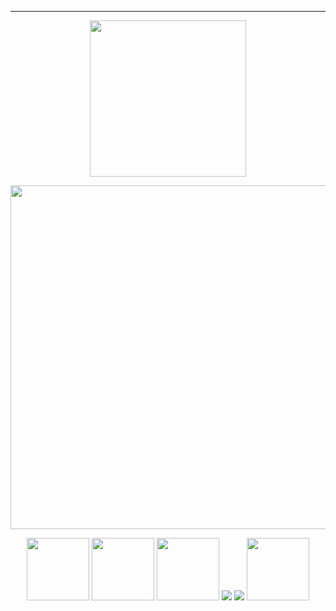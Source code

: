 ---

<p align="center">  
 <img width=250 src="https://github.com/kartticus/kartticus/assets/100049393/978132ef-3008-4139-b6e0-03b63727e892"/>
</p>

<p align="center">    
<img width=550 src="https://64.media.tumblr.com/dd4f6a4c34ac627a07806e83416ed6a0/76719b57e0d15c43-69/s540x810/c2ae3f7bd864bd2d267a1b2403ce60e839081324.gifv"/>
</p>




<p align="center">
<img width=100 src="https://github.com/kartticus/kartticus/assets/100049393/39d9af3e-01e5-4c23-83a8-f7c5e03a1b83"> <img width=100 src="https://64.media.tumblr.com/4310a8e108e8b5e0c0e75f2f0b119451/58c370afcaeb963c-e9/s100x200/98e56125589726932c16b9406807e6a35d4fbbe0.gifv"> <img width=100 src="https://github.com/kartticus/kartticus/assets/100049393/d574ba3f-9666-49cd-913c-08885e1659df"> 
 <img src="https://64.media.tumblr.com/f83654e061f813973865b39bf1417a66/37b11d11deaa6616-9e/s100x200/b8b33645ac73f32fa028be6eca7c17c81524405f.gifv"/>  <img src="https://images-wixmp-ed30a86b8c4ca887773594c2.wixmp.com/f/3468d513-b06c-42c0-bcbe-379e097b0714/d9imm4b-6cfa5916-839e-4d08-a455-785bc7ac32f8.png?token=eyJ0eXAiOiJKV1QiLCJhbGciOiJIUzI1NiJ9.eyJzdWIiOiJ1cm46YXBwOjdlMGQxODg5ODIyNjQzNzNhNWYwZDQxNWVhMGQyNmUwIiwiaXNzIjoidXJuOmFwcDo3ZTBkMTg4OTgyMjY0MzczYTVmMGQ0MTVlYTBkMjZlMCIsIm9iaiI6W1t7InBhdGgiOiJcL2ZcLzM0NjhkNTEzLWIwNmMtNDJjMC1iY2JlLTM3OWUwOTdiMDcxNFwvZDlpbW00Yi02Y2ZhNTkxNi04MzllLTRkMDgtYTQ1NS03ODViYzdhYzMyZjgucG5nIn1dXSwiYXVkIjpbInVybjpzZXJ2aWNlOmZpbGUuZG93bmxvYWQiXX0.BkdKnagDD9qzLrAIAFmhocZrkhBydurVwOIbe8Phh8g"/> <img width=100 src="https://64.media.tumblr.com/d7a3d1531251eaa9c846b014186ce0da/ac4ceda43d25e75b-1b/s100x200/f75afd499c576fd445236ae311025c989c076234.gifv">

</p>










